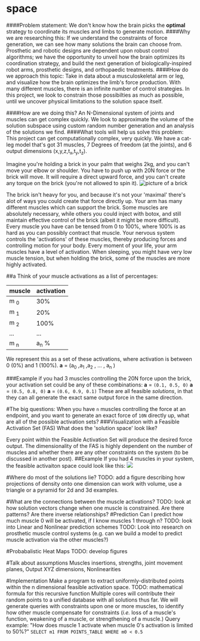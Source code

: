 # space
####Problem statement:
We don't know how the brain picks the <strong>optimal</strong> strategy to coordinate its muscles and limbs to generate motion.
####Why we are researching this:
If we understand the constraints of force generation, we can see how many solutions the brain can choose from. Prosthetic and robotic designs are dependent upon robust control algorithms; we have the opportunity to unveil how the brain optimizes its coordination strategy, and build the next generation of biologically-inspired robot arms, prosthetic designs, and orthopaedic treatments.
####How do we approach this topic:
Take in data about a musculoskeletal arm or leg, and visualize how the brain optimizes the limb's force production. With many different muscles, there is an infinite number of control strategies. In this project, we look to constrain those possibilties as much as possible, until we uncover physical limitations to the solution space itself.

####How are we doing this?
An N-Dimensional system of joints and muscles can get complex quickly. We look to approximate the volume of the solution subspace using custom random number generation and an analysis of the solutions we find.
####What tools will help us solve this problem:
This project can get computationally complex, very quickly. We have a cat-leg model that's got 31 muscles, 7 Degrees of freedom (at the joints), and 6 output dimensions (x,y,z,t<sub>x</sub>,t<sub>y</sub>,t<sub>z</sub>).

Imagine you're holding a brick in your palm that weighs 2kg, and you can't move your elbow or shoulder. You have to push up with 20N force or the brick will move. It will require a direct upward force, and you can't create any torque on the brick (you're not allowed to spin it).
<img src="http://www.beldenbrick.com/2007/images/modular.gif" alt="picture of a brick">

The brick isn't heavy for you, and because it's not your 'maximal' there's alot of ways you could create that force directly up. Your arm has many different muscles which can support the brick. Some muscles are absolutely necessary, while others you could inject with botox, and still maintain effective control of the brick (albeit it might be more difficult). Every muscle you have can be tensed from 0 to 100%, where 100% is as hard as you can possibly contract that muscle. Your nervous system controls the 'activations' of these muscles, thereby producing forces and controlling motion for your body. Every moment of your life, your arm muscles have a level of activation. When sleeping, you might have very low muscle tension, but when holding the brick, some of the muscles are more highly activated.

##a
Think of your muscle activations as a list of percentages:

muscle  | activation
------------- | -------------
m <sub>0</sub>  | 30% 
m <sub>1</sub>  | 20%
m <sub>2</sub>  | 100%
...       	    | ...
m <sub>n</sub>  | a<sub>n</sub> %

We represent this as a set of these activations, where activation is between 0 (0%) and 1 (100%).
<strong>a</strong> = (a<sub>0</sub> ,a<sub>1</sub> ,a<sub>2</sub> , ... , a<sub>n</sub> )

###Example
if you had 3 muscles controlling the 20N force upon the brick, your activation set could be any of these combinations:
<strong>a</strong> = `(0.1, 0.5, 0)`
<strong>a</strong> = `(0.5, 0.8, 0)`
<strong>a</strong> = `(0.6, 0.9, 0.1)`
	These are all feasible <i>solutions</i>, in that they can all generate the exact same output force in the same direction.


#The big questions:
When you have `n` muscles controlling the force at an endpoint, and you want to generate an exact force of `10N` directly up, what are all of the possible activation sets?
###Visualization with a Feasible Activation Set (FAS)
What does the 'solution space' look like?

Every point within the Feasible Activation Set will produce the desired force output. The dimensionality of the FAS is highly dependent on the number of muscles and whether there are any other constraints on the system (to be discussed in another post).
##Example
If you had 4 muscles in your system, the feasible activaiton space could look like this:
<img src="http://upload.wikimedia.org/wikipedia/commons/e/ef/3dpoly.svg">



#Where do most of the solutions lie?
TODO: add a figure describing how projections of density onto one dimension can work with volume, use a triangle or a pyramid for 2d and 3d examples.



#What are the connections between the muscle activations?
TODO: look at how solution vectors change when one muscle is constrained.
Are there patterns?
Are there inverse relationships?
#Prediction
Can I predict how much muscle 0 will be activated, if I know muscles 1 through n?
TODO: look into Linear and Nonlinear prediction schemes
TODO: Look into research on prosthetic muscle control systems (e.g. can we build a model to predict muscle activation via the other muscles?)

#Probabalistic Heat Maps
TODO: develop figures

#Talk about assumptions
Muscles insertions, strengths, joint movement planes, Output XYZ dimensions, Nonlinearities

#Implementation
Make a program to extract uniformly-distributed points within the n dimensional feasible activation space.
TODO: mathematical formula for this recursive function
Multiple cores will contribute their random points to a unified database with all solutions thus far.
We will generate queries with constraints upon one or more muscles, to identify how other muscle compensate for constraints (<i>i.e.</i> loss of a muscle's function, weakening of a muscle, or strengthening of a muscle.)
Query example:
"How does muscle 1 activate when muscle 0's activation is limited to 50%?"
`SELECT m1 FROM POINTS_TABLE WHERE m0 < 0.5`